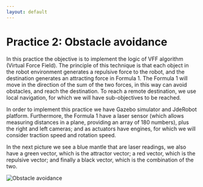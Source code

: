 ```yaml
---
layout: default
---
```

# Practice 2: Obstacle avoidance


In this practice the objective is to implement the logic of VFF algorithm (Virtual Force Field). The principle of this technique is that each object in the robot environment generates a repulsive force to the robot, and the destination generates an attracting force in Formula 1. The Formula 1 will move in the direction of the sum of the two forces, in this way can avoid obstacles, and reach the destination. To reach a remote destination, we use local navigation, for which we will have sub-objectives to be reached.

In order to implement this practice we have Gazebo simulator and JdeRobot platform. Furthermore, the Formula 1 have a laser sensor (which allows measuring distances in a plane, providing an array of 180 numbers), plus the right and left cameras; and as actuators have engines, for which we will consider traction speed and rotation speed.

In the next picture we see a blue mantle that are laser readings, we also have a green vector, which is the attractor vector; a red vector, which is the repulsive vector; and finally a black vector, which is the combination of the two. 


![Obstacle avoidance](https://roboticsurjc-students.github.io/2016-tfg-vanessa-fernandez/images/obstacle_avoidance.png)
